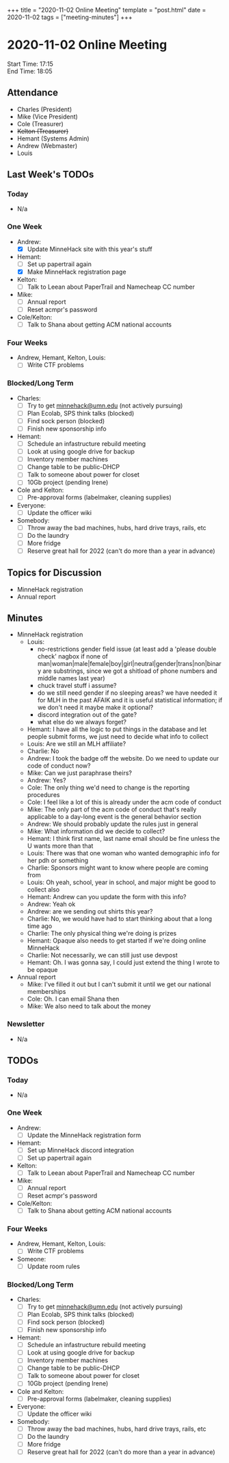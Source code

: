 +++
title = "2020-11-02 Online Meeting"
template = "post.html"
date = 2020-11-02
tags = ["meeting-minutes"]
+++
# 2020-11-02 Online Meeting

Start Time: 17:15  
End Time:   18:05  

## Attendance
- Charles    (President)
- Mike       (Vice President)
- Cole       (Treasurer)
- ~~Kelton     (Treasurer)~~
- Hemant     (Systems Admin)
- Andrew     (Webmaster)
- Louis

## Last Week's TODOs
### Today
- N/a
### One Week
- Andrew:
  - [x] Update MinneHack site with this year's stuff
- Hemant:
  - [ ] Set up papertrail again
  - [x] Make MinneHack registration page
- Kelton:
  - [ ] Talk to Leean about PaperTrail and Namecheap CC number
- Mike:
  - [ ] Annual report
  - [ ] Reset acmpr's password
- Cole/Kelton:
  - [ ] Talk to Shana about getting ACM national accounts
### Four Weeks
- Andrew, Hemant, Kelton, Louis:
  - [ ] Write CTF problems
### Blocked/Long Term
- Charles:
  - [ ] Try to get minnehack@umn.edu (not actively pursuing)
  - [ ] Plan Ecolab, SPS think talks (blocked)
  - [ ] Find sock person (blocked)
  - [ ] Finish new sponsorship info
- Hemant:
  - [ ] Schedule an infastructure rebuild meeting
  - [ ] Look at using google drive for backup
  - [ ] Inventory member machines
  - [ ] Change table to be public-DHCP
  - [ ] Talk to someone about power for closet
  - [ ] 10Gb project (pending Irene)
- Cole and Kelton:
  - [ ] Pre-approval forms (labelmaker, cleaning supplies)
- Everyone:
  - [ ] Update the officer wiki
- Somebody:
  - [ ] Throw away the bad machines, hubs, hard drive trays, rails, etc
  - [ ] Do the laundry
  - [ ] More fridge
  - [ ] Reserve great hall for 2022 (can't do more than a year in advance)

## Topics for Discussion
- MinneHack registration
- Annual report

## Minutes
- MinneHack registration
  - Louis:
    - no-restrictions gender field issue (at least add a 'please double check' nagbox if none of man|woman|male|female|boy|girl|neutral|gender|trans|non|binary are substrings, since we got a shitload of phone numbers and middle names last year)
    - chuck travel stuff i assume?
    - do we still need gender if no sleeping areas? we have needed it for MLH in the past AFAIK and it is useful statistical information; if we don't need it maybe make it optional?
    - discord integration out of the gate?
    - what else do we always forget?
  - Hemant: I have all the logic to put things in the database and let people submit forms, we just need to decide what info to collect
  - Louis: Are we still an MLH affiliate?
  - Charlie: No
  - Andrew: I took the badge off the website. Do we need to update our code of conduct now?
  - Mike: Can we just paraphrase theirs?
  - Andrew: Yes?
  - Cole: The only thing we'd need to change is the reporting procedures
  - Cole: I feel like a lot of this is already under the acm code of conduct
  - Mike: The only part of the acm code of conduct that's really applicable to a day-long event is the general behavior section
  - Andrew: We should probably update the rules just in general
  - Mike: What information did we decide to collect?
  - Hemant: I think first name, last name email should be fine unless the U wants more than that
  - Louis: There was that one woman who wanted demographic info for her pdh or something
  - Charlie: Sponsors might want to know where people are coming from
  - Louis: Oh yeah, school, year in school, and major might be good to collect also
  - Hemant: Andrew can you update the form with this info?
  - Andrew: Yeah ok
  - Andrew: are we sending out shirts this year?
  - Charlie: No, we would have had to start thinking about that a long time ago
  - Charlie: The only physical thing we're doing is prizes
  - Hemant: Opaque also needs to get started if we're doing online MinneHack
  - Charlie: Not necessarily, we can still just use devpost
  - Hemant: Oh. I was gonna say, I could just extend the thing I wrote to be opaque
- Annual report
  - Mike: I've filled it out but I can't submit it until we get our national memberships
  - Cole: Oh. I can email Shana then
  - Mike: We also need to talk about the money

### Newsletter
- N/a

## TODOs
### Today
- N/a
### One Week
- Andrew:
  - [ ] Update the MinneHack registration form
- Hemant:
  - [ ] Set up MinneHack discord integration
  - [ ] Set up papertrail again
- Kelton:
  - [ ] Talk to Leean about PaperTrail and Namecheap CC number
- Mike:
  - [ ] Annual report
  - [ ] Reset acmpr's password
- Cole/Kelton:
  - [ ] Talk to Shana about getting ACM national accounts
### Four Weeks
- Andrew, Hemant, Kelton, Louis:
  - [ ] Write CTF problems
- Someone:
  - [ ] Update room rules
### Blocked/Long Term
- Charles:
  - [ ] Try to get minnehack@umn.edu (not actively pursuing)
  - [ ] Plan Ecolab, SPS think talks (blocked)
  - [ ] Find sock person (blocked)
  - [ ] Finish new sponsorship info
- Hemant:
  - [ ] Schedule an infastructure rebuild meeting
  - [ ] Look at using google drive for backup
  - [ ] Inventory member machines
  - [ ] Change table to be public-DHCP
  - [ ] Talk to someone about power for closet
  - [ ] 10Gb project (pending Irene)
- Cole and Kelton:
  - [ ] Pre-approval forms (labelmaker, cleaning supplies)
- Everyone:
  - [ ] Update the officer wiki
- Somebody:
  - [ ] Throw away the bad machines, hubs, hard drive trays, rails, etc
  - [ ] Do the laundry
  - [ ] More fridge
  - [ ] Reserve great hall for 2022 (can't do more than a year in advance)

